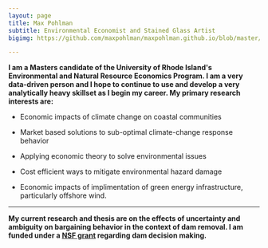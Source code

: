 ```yaml
---
layout: page
title: Max Pohlman
subtitle: Environmental Economist and Stained Glass Artist
bigimg: https://github.com/maxpohlman/maxpohlman.github.io/blob/master/img/stainedglass/waterlily.JPG?raw=true

---
```


**I am a Masters candidate of the University of Rhode Island's Environmental and Natural Resource Economics Program.
I am a very data-driven person and I hope to continue to use and develop a very analytically heavy skillset as I begin my career.
 My primary research interests are:**

* Economic impacts of climate change on coastal communities

* Market based solutions to sub-optimal climate-change response behavior

* Applying economic theory to solve environmental issues

* Cost efficient ways to mitigate environmental hazard damage 

* Economic impacts of implimentation of green energy infrastructure, particularly offshore wind.

----

**My current research and thesis are on the effects of uncertainty and ambiguity
on bargaining behavior in the context of dam removal. I am funded under a [NSF grant](https://nsf.gov/awardsearch/showAward?AWD_ID=1539071)
regarding dam decision making.**

